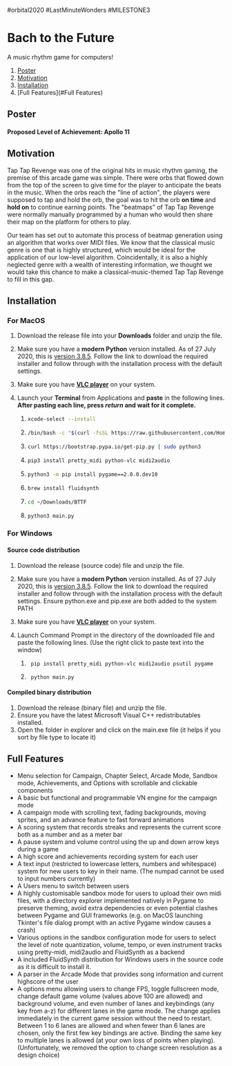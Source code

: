 

#orbital2020 #LastMinuteWonders #MILESTONE3

# Bach to the Future

A music rhythm game for computers!

1. [Poster](#Poster)
2. [Motivation](#Motivation)
3. [Installation](#Installation)
4. [Full Features](#Full Features)

## Poster

#### Proposed Level of Achievement: Apollo 11

## Motivation

Tap Tap Revenge was one of the original hits in music rhythm gaming, the premise of this arcade game was simple. There were orbs that flowed down from the top of the screen to give time for the player to anticipate the beats in the music. When the orbs reach the "line of action", the players were supposed to tap and hold the orb, the goal was to hit the orb **on time** and **hold on** to continue earning points. The "beatmaps" of Tap Tap Revenge were normally manually programmed by a human who would then share their map on the platform for others to play.

Our team has set out to automate this process of beatmap generation using an algorithm that works over MIDI files. We know that the classical music genre is one that is highly structured, which would be ideal for the application of our low-level algorithm. Coincidentally, it is also a highly neglected genre with a wealth of interesting information, we thought we would take this chance to make a classical-music-themed Tap Tap Revenge to fill in this gap.

## Installation

### For MacOS

1. Download the release file into your **Downloads** folder and unzip the file.

2. Make sure you have a **modern Python** version installed. As of 27 July 2020, this is [version 3.8.5](https://www.python.org/downloads/mac-osx/). Follow the link to download the required installer and follow through with the installation process with the default settings.

3. Make sure you have **[VLC player](https://get.videolan.org/vlc/3.0.11/macosx/vlc-3.0.11.dmg)** on your system.

4. Launch your **Terminal** from Applications and **paste** in the following lines. **After pasting each line, press *return* and wait for it complete.**

   1. ```bash
      xcode-select --install
      ```

   2. ```bash
      /bin/bash -c "$(curl -fsSL https://raw.githubusercontent.com/Homebrew/install/master/install.sh)"
      ```

   3. ```bash
      curl https://bootstrap.pypa.io/get-pip.py | sudo python3
      ```

   4. ```bash
      pip3 install pretty_midi python-vlc midi2audio
      ```

   5. ```bash
      python3 -m pip install pygame==2.0.0.dev10
      ```

   6. ```bash
      brew install fluidsynth
      ```

   7. ```bash
      cd ~/Downloads/BTTF
      ```
      
   8. ```bash
      python3 main.py
      ```
      

### For Windows

#### Source code distribution

1. Download the release (source code) file and unzip the file.

2. Make sure you have a **modern Python** version installed. As of 27 July 2020, this is [version 3.8.5](https://www.python.org/downloads/mac-osx/). Follow the link to download the required installer and follow through with the installation process with the default settings. Ensure python.exe and pip.exe are both added to the system PATH 

3. Make sure you have **[VLC player](https://get.videolan.org/vlc/3.0.11/macosx/vlc-3.0.11.dmg)** on your system.

4. Launch Command Prompt  in the directory of the downloaded file and paste the following lines. (Use the right click to paste text into the window)

	1. ```batch
		pip install pretty_midi python-vlc midi2audio psutil pygame
		```
	

	2. ```batch
		python main.py
		```

#### Compiled binary distribution

1. Download the release (binary file) and unzip the file.
2. Ensure you have the latest Microsoft Visual C++ redistributables installed.
3. Open the folder in explorer and click on the main.exe file (it helps if you sort by file type to locate it)

## Full Features

- Menu selection for Campaign, Chapter Select, Arcade Mode, Sandbox mode, Achievements, and Options with scrollable and clickable components
- A basic but functional and programmable VN engine for the campaign mode
- A campaign mode with scrolling text, fading backgrounds, moving sprites, and an advance feature to fast forward animations
- A scoring system that records streaks and represents the current score both as a number and as a meter bar
- A pause system and volume control using the up and down arrow keys during a game
- A high score and achievements recording system for each user
- A text input (restricted to lowercase letters, numbers and whitespace) system for new users to key in their name. (The numpad cannot be used to input numbers currently)
- A Users menu to switch between users
- A highly customisable sandbox mode for users to upload their own midi files, with a directory explorer implemented natively in Pygame to preserve theming, avoid extra dependencies or even potential clashes between Pygame and GUI frameworks (e.g. on MacOS launching Tkinter's file dialog prompt with an active Pygame window causes a crash)
- Various options in the sandbox configuration mode for users to select the level of note quantization, volume, tempo, or even instrument tracks using pretty-midi, midi2audio and FluidSynth as a backend
- A included FluidSynth distribution for Windows users in the source code as it is difficult to install it.
- A parser in the Arcade Mode that provides song information and current highscore of the user
- A options menu allowing users to change FPS, toggle fullscreen mode, change default game volume (values above 100 are allowed) and background volume, and even number of lanes and keybindings (any key from a-z) for different lanes in the game mode. The change applies immediately in the current game session without the need to restart. Between 1 to 6 lanes are allowed and when fewer than 6 lanes are chosen, only the first few key bindings are active. Binding the same key to multiple lanes is allowed (at your own loss of points when playing). (Unfortunately, we removed the option to change screen resolution as a design choice)

